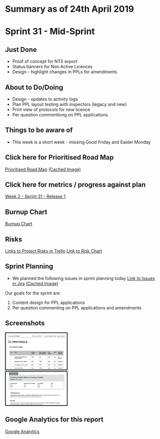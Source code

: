 # Summary as of 24th April 2019 

# Sprint 31 - Mid-Sprint

## Just Done
* Proof of concept for NTS export
* Status banners for Non Active Licences
* Design - highlight changes in PPLs for amendments

## About to Do/Doing
* Design - updates to activity logs
* Plan PPL layout testing with inspectors (legacy and new)
* Print view of protocols for new licence
* Per question commentiong on PPL applications

## Things to be aware of
* This week is a short week - missing Good Friday and Easter Monday

## Click here for Prioritised Road Map
[Prioritised Road Map](https://trello.com/b/p7x9hbPV/prioritised-roadmap)    [\(Cached Image\)](graphs/ASLRoadMap24042019.jpg)

## Click here for metrics / progress against plan
[Week 2 - Sprint 31 - Release 1](graphs/progress24042019.png)

## Burnup Chart

[Burnup Chart](burnup24042019.md)

## Risks
[Links to Project Risks in Trello](https://trello.com/b/VuFuCL7t/risk-register-and-kpis-asl-delivery) 
[Link to Risk Chart](graphs/risk24042019.png)

## Sprint Planning
* We planned the following issues in sprint planning today [Link to Issues in Jira](https://jira.digital.homeoffice.gov.uk/secure/RapidBoard.jspa?rapidView=261)    [\(Cached Image\)](graphs/sprint24042019.png)

Our goals for the sprint are:
1. Content design for PPL applications 
2. Per question commenting on PPL applications and amendments

## Screenshots 
<a href="graphs/proto1_24042019.png"><img src="graphs/proto1_24042019.png" alt="HTML5 Icon" width="200" style="border:2px solid black"></a>
<br>
<a href="graphs/proto2_24042019.png"><img src="graphs/proto2_24042019.png" alt="HTML5 Icon" width="200" style="border:2px solid black"></a>
<br>

## Google Analytics for this report
[Google Analytics](graphs/GA24042019.jpg)

